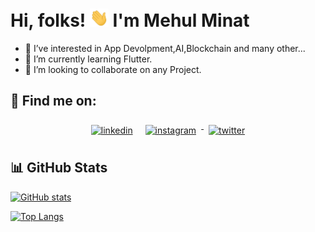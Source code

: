 # Hi, folks! <img src="https://raw.githubusercontent.com/mehulminat/mehulminat/main/wave.gif" width="30px"> I'm Mehul Minat
- 👀 I’ve interested in App Devolpment,AI,Blockchain and many other...
- 🌱 I’m currently learning Flutter.
- 💞️ I’m looking to collaborate on any Project.
## :email: Find me on:

<p align="center">
 <a href="https://www.linkedin.com/in/mehul-minat/" target="_blank" rel="noopener noreferrer"> <img src="https://image.flaticon.com/icons/png/512/174/174857.png" alt="linkedin" height="40" style="vertical-align:top; margin:8px"></a>
  <a href="https://www.instagram.com/mehul.exe.x64/" target="_blank" rel="noopener noreferrer"> <img src="https://upload.wikimedia.org/wikipedia/commons/thumb/e/e7/Instagram_logo_2016.svg/768px-Instagram_logo_2016.svg.png" alt="instagram" height="40" style="vertical-align:top; margin:8px"> </a>
<a href="https://twitter.com/minatmehul" target="_blank" rel="noopener noreferrer"> <img src="https://cdnlogo.com/logos/t/96/twitter-icon.svg" alt="twitter" height="40" style="vertical-align:top; margin:8px"> </a>
</p>

## 📊 GitHub Stats
<a href="https://github.com/mehulminat">
  
![GitHub stats](https://github-readme-stats.vercel.app/api?username=mehulminat&show_icons=true&theme=tokyonight)
  
</a>
<a href="https://github.com/mehulminat">
  
![Top Langs](https://github-readme-stats.vercel.app/api/top-langs/?username=mehulminat&theme=tokyonight)
 
</a>
<!---
mehulminat/mehulminat is a ✨ special ✨ repository because its `README.md` (this file) appears on your GitHub profile.
You can click the Preview link to take a look at your changes.
--->
